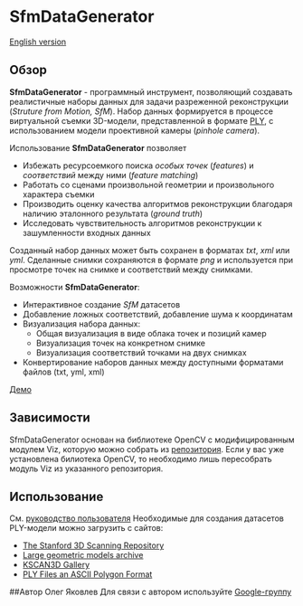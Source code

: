 # SfmDataGenerator
[English version](README.md)
## Обзор
**SfmDataGenerator** - программный инструмент, позволяющий создавать реалистичные наборы данных для задачи разреженной реконструкции (*Struture from Motion, SfM*). Набор данных формируется
в процессе виртуальной съемки 3D-модели, представленной в формате [PLY](http://graphics.stanford.edu/data/3Dscanrep/#file_format), с использованием модели проективной камеры (*pinhole camera*).

Использование **SfmDataGenerator** позволяет
 * Избежать ресурсоемкого поиска *особых точек* (*features*) и *соответствий* между ними (*feature matching*)
 * Работать со сценами произвольной геометрии и произвольного характера съемки
 * Производить оценку качества алгоритмов реконструкции благодаря наличию эталонного результата (*ground truth*)
 * Исследовать чувствительность алгоритмов реконструкции к зашумленности входных данных

Созданный набор данных может быть сохранен в форматах *txt*, *xml* или *yml*. Сделанные снимки сохраняются в формате *png* и используется при просмотре точек на снимке и соответствий между снимками.

Возможности **SfmDataGenerator**:
 * Интерактивное создание *SfM* датасетов
 * Добавление ложных соответствий, добавление шума к координатам
 * Визуализация набора данных:
   - Общая визуализация в виде облака точек и позиций камер
   - Визуализация точек на конкретном снимке
   - Визуализация соответствий точками на двух снимках
 * Конвертирование наборов данных между доступными форматами файлов (txt, yml, xml)

[Демо]()
## Зависимости
SfmDataGenerator основан на библиотеке OpenCV с модифицированным модулем Viz, которую можно собрать из [репозитория](https://github.com/helgui/opencv). Если у вас уже установлена билиотека OpenCV, то необходимо лишь пересобрать модуль Viz из указанного репозитория. 
## Использование
См. [руководство пользователя](MANUAL_RU.md)
Необходимые для создания датасетов PLY-модели можно загрузить с сайтов:
 * [The Stanford 3D Scanning Repository](http://graphics.stanford.edu/data/3Dscanrep)
 * [Large geometric models archive](http://www.cc.gatech.edu/projects/large_models)
 * [KSCAN3D Gallery](http://www.kscan3d.com/gallery)
 * [PLY Files an ASCII Polygon Format](http://people.sc.fsu.edu/~jburkardt/data/ply/ply.html)

##Автор
Олег Яковлев
Для связи с автором используйте [Google-группу](https://groups.google.com/d/forum/sfmdatagen)
